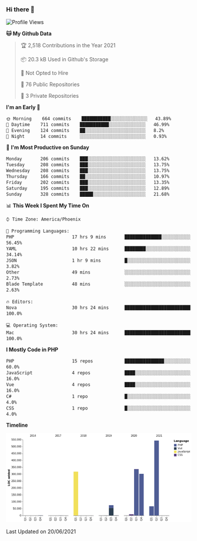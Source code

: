 ### Hi there 👋

<!--START_SECTION:waka-->
![Profile Views](http://img.shields.io/badge/Profile%20Views-0-blue)

**🐱 My Github Data** 

> 🏆 2,518 Contributions in the Year 2021
 > 
> 📦 20.3 kB Used in Github's Storage 
 > 
> 🚫 Not Opted to Hire
 > 
> 📜 76 Public Repositories 
 > 
> 🔑 3 Private Repositories  
 > 
**I'm an Early 🐤** 

```text
🌞 Morning    664 commits    ███████████░░░░░░░░░░░░░░   43.89% 
🌆 Daytime    711 commits    ███████████░░░░░░░░░░░░░░   46.99% 
🌃 Evening    124 commits    ██░░░░░░░░░░░░░░░░░░░░░░░   8.2% 
🌙 Night      14 commits     ░░░░░░░░░░░░░░░░░░░░░░░░░   0.93%

```
📅 **I'm Most Productive on Sunday** 

```text
Monday       206 commits    ███░░░░░░░░░░░░░░░░░░░░░░   13.62% 
Tuesday      208 commits    ███░░░░░░░░░░░░░░░░░░░░░░   13.75% 
Wednesday    208 commits    ███░░░░░░░░░░░░░░░░░░░░░░   13.75% 
Thursday     166 commits    ██░░░░░░░░░░░░░░░░░░░░░░░   10.97% 
Friday       202 commits    ███░░░░░░░░░░░░░░░░░░░░░░   13.35% 
Saturday     195 commits    ███░░░░░░░░░░░░░░░░░░░░░░   12.89% 
Sunday       328 commits    █████░░░░░░░░░░░░░░░░░░░░   21.68%

```


📊 **This Week I Spent My Time On** 

```text
⌚︎ Time Zone: America/Phoenix

💬 Programming Languages: 
PHP                      17 hrs 9 mins       ██████████████░░░░░░░░░░░   56.45% 
YAML                     10 hrs 22 mins      ████████░░░░░░░░░░░░░░░░░   34.14% 
JSON                     1 hr 9 mins         █░░░░░░░░░░░░░░░░░░░░░░░░   3.82% 
Other                    49 mins             ░░░░░░░░░░░░░░░░░░░░░░░░░   2.73% 
Blade Template           48 mins             ░░░░░░░░░░░░░░░░░░░░░░░░░   2.63%

🔥 Editors: 
Nova                     30 hrs 24 mins      █████████████████████████   100.0%

💻 Operating System: 
Mac                      30 hrs 24 mins      █████████████████████████   100.0%

```

**I Mostly Code in PHP** 

```text
PHP                      15 repos            ███████████████░░░░░░░░░░   60.0% 
JavaScript               4 repos             ████░░░░░░░░░░░░░░░░░░░░░   16.0% 
Vue                      4 repos             ████░░░░░░░░░░░░░░░░░░░░░   16.0% 
C#                       1 repo              █░░░░░░░░░░░░░░░░░░░░░░░░   4.0% 
CSS                      1 repo              █░░░░░░░░░░░░░░░░░░░░░░░░   4.0%

```


**Timeline**

![Chart not found](https://raw.githubusercontent.com/mikebronner/mikebronner/master/charts/bar_graph.png) 


 Last Updated on 20/06/2021
<!--END_SECTION:waka-->

<!--
**mikebronner/mikebronner** is a ✨ _special_ ✨ repository because its `README.md` (this file) appears on your GitHub profile.

Here are some ideas to get you started:

- 🔭 I’m currently working on ...
- 🌱 I’m currently learning ...
- 👯 I’m looking to collaborate on ...
- 🤔 I’m looking for help with ...
- 💬 Ask me about ...
- 📫 How to reach me: ...
- 😄 Pronouns: ...
- ⚡ Fun fact: ...
-->
